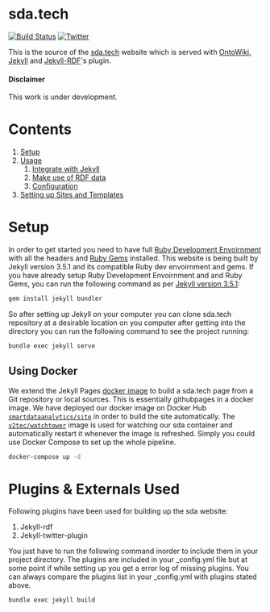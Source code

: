 # sda.tech 
[![Build Status](https://travis-ci.org/SmartDataAnalytics/sda.tech.svg?branch=develop)](https://travis-ci.org/SmartDataAnalytics/sda.tech) [![Twitter](https://img.shields.io/twitter/follow/SDA_Research.svg?style=social)](https://twitter.com/SDA_Research)

This is the source of the [sda.tech](http://sda.tech/) website which is served with
[OntoWiki](http://ontowiki.net), [Jekyll](https://jekyllrb.com/) and [Jekyll-RDF](https://github.com/white-gecko/jekyll-rdf)'s plugin. 

#### Disclaimer
This work is under development.
# Contents

1. [Setup](#setup)
2. [Usage](#usage)
    1. [Integrate with Jekyll](#integrate-with-jekyll)
    2. [Make use of RDF data](#make-use-of-rdf-data)
    3. [Configuration](#configuration)
3. [Setting up Sites and Templates](#setting-up-sites-and-templates)

# Setup
In order to get started you need to have full [Ruby Development Envoirnment](https://www.ruby-lang.org/en/downloads/) with all the headers and [Ruby Gems](https://rubygems.org/pages/download) installed. This website is being built by Jekyll version 3.5.1 and its compatible Ruby dev envoirnment and gems. If you have already setup Ruby Development Envoirnment and and Ruby Gems, you can run the following command as per [Jekyll version 3.5.1](https://github.com/jekyll/jekyll):

```sh
gem install jekyll bundler
```

So after setting up Jekyll on your computer you can clone sda.tech repository at a desirable location on you computer after getting into the directory you can run the following command to see the project running:


```sh
bundle exec jekyll serve
```
## Using Docker
We extend the Jekyll Pages [docker image](https://github.com/white-gecko/dockerjekyllpages) to build a sda.tech page from a Git repository or local sources. This is essentially githubpages in a docker image. We have deployed our docker image on Docker Hub [`smartdataanalytics/site`](https://hub.docker.com/r/smartdataanalytics/site/) in order to build the site automatically. The [`v2tec/watchtower`](https://hub.docker.com/r/v2tec/watchtower/) image is used for watching our sda container and automatically restart it whenever the image is refreshed. Simply you could use Docker Compose to set up the whole pipeline.

```sh
docker-compose up -d
```

# Plugins & Externals Used
Following plugins have been used for building up the sda website:

1. Jekyll-rdf
2. Jekyll-twitter-plugin

You just have to run the following command inorder to include them in your project directory. The plugins are included in your _config.yml file but at some point if while setting up you get a error log of missing plugins. You can always compare the plugins list in your _config.yml with plugins stated above.  

```sh
bundle exec jekyll build
```

